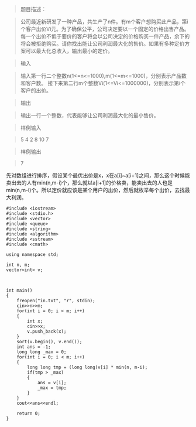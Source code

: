 > 题目描述：

> 公司最近新研发了一种产品，共生产了n件。有m个客户想购买此产品，第i个客户出价Vi元。为了确保公平，公司决定要以一个固定的价格出售产品。每一个出价不低于要价的客户将会以公司决定的价格购买一件产品，余下的将会被拒绝购买。请你找出能让公司利润最大化的售价。如果有多种定价方案可以最大化总收入，输出最小的定价。

> 输入

> 输入第一行二个整数n(1<=n<=1000),m(1<=m<=1000)，分别表示产品数和客户数。
接下来第二行m个整数Vi(1<=Vi<=1000000)，分别表示第i个客户的出价。

> 输出

> 输出一行一个整数，代表能够让公司利润最大化的最小售价。

> 样例输入

> 5 4
2 8 10 7

> 样例输出

> 7


先对数组进行排序，假设某个最优出价是x，x在a[i]~a[i+1]之间，那么这个时候能卖出去的人有min(n,m-i)个，那么就以a[i+1]的价格卖，能卖出去的人也是min(n,m-i)个。所以定价就应该是某个用户的出价，然后就枚举每个出价，去找最大利润。

```
#include <iostream>
#include <stdio.h>
#include <vector>
#include <queue>
#include <string>
#include <algorithm>
#include <sstream>
#include <cmath>

using namespace std;

int n, m;
vector<int> v;



int main()
{
    freopen("in.txt", "r", stdin);
    cin>>n>>m;
    for(int i = 0; i < m; i++)
    {
        int x;
        cin>>x;
        v.push_back(x);
    }
    sort(v.begin(), v.end());
    int ans = -1;
    long long _max = 0;
    for(int i = 0; i < m; i++)
    {
        long long tmp = (long long)v[i] * min(n, m-i);
        if(tmp > _max)
        {
            ans = v[i];
            _max = tmp;
        }
    }
    cout<<ans<<endl;

    return 0;
}
```